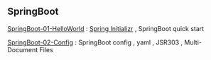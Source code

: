 ## SpringBoot

[SpringBoot-01-HelloWorld](http://rainingapple.cn/2021/02/16/SpringBoot-01-HelloWorld/) :  [Spring Initializr](https://github.com/spring-io/initializr/) , SpringBoot quick start

[SpringBoot-02-Config](http://rainingapple.cn/2021/02/16/SpringBoot-02-Config/) : SpringBoot config , yaml , JSR303 , Multi-Document Files